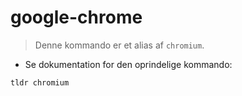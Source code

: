 # google-chrome

> Denne kommando er et alias af `chromium`.

- Se dokumentation for den oprindelige kommando:

`tldr chromium`
